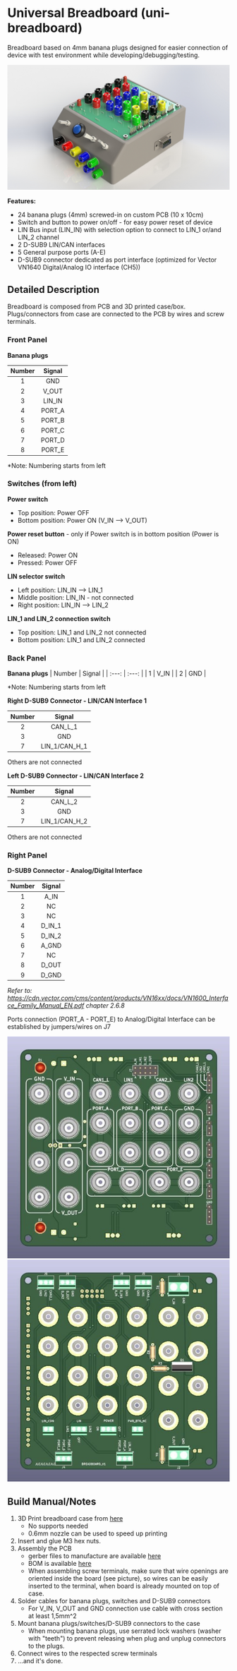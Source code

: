 # Universal Breadboard (uni-breadboard)

Breadboard based on 4mm banana plugs designed for easier connection of device with test environment while developing/debugging/testing.

![Breadboard](/02_Mechanical_Design/Renders/Assembly_Render_1.JPG)

**Features:**
* 24 banana plugs (4mm) screwed-in on custom PCB (10 x 10cm)
* Switch and button to power on/off - for easy power reset of device
* LIN Bus input (LIN_IN) with selection option to connect to LIN_1 or/and LIN_2 channel
* 2 D-SUB9 LIN/CAN interfaces
* 5 General purpose ports (A-E)
* D-SUB9 connector dedicated as port interface (optimized for Vector VN1640 Digital/Analog IO interface (CH5))

## Detailed Description

Breadboard is composed from PCB and 3D printed case/box. 
Plugs/connectors from case are connected to the PCB by wires and screw terminals. 

### Front Panel

**Banana plugs**

| Number 	| Signal 	|
| :---: 	| :---: 	|
| 1 		| GND 		|
| 2 		| V_OUT 	|
| 3 		| LIN_IN 	|
| 4 		| PORT_A 	|
| 5 		| PORT_B 	|
| 6 		| PORT_C 	|
| 7 		| PORT_D 	|
| 8 		| PORT_E 	|

*Note: Numbering starts from left

### Switches (from left)

**Power switch**
* Top position: 	Power OFF
* Bottom position:	Power ON (V_IN --> V_OUT)
	
**Power reset button** - only if Power switch is in bottom position (Power is ON)
* Released:			Power ON
* Pressed:			Power OFF
	
**LIN selector switch**
* Left position: 	LIN_IN --> LIN_1
* Middle position:	LIN_IN - not connected
* Right position:	LIN_IN --> LIN_2
	
**LIN_1 and LIN_2 connection switch**
* Top position: 	LIN_1 and LIN_2 not connected
* Bottom position:	LIN_1 and LIN_2 connected

### Back Panel

**Banana plugs**
| Number 	| Signal 	|
| :---: 	| :---: 	|
| 1 		| V_IN 		|
| 2 		| GND 		|

*Note: Numbering starts from left

**Right D-SUB9 Connector - LIN/CAN Interface 1**

| Number 	| Signal 			|
| :---: 	| :---: 			|
| 2 		| CAN_L_1 			|
| 3 		| GND 				|
| 7			| LIN_1/CAN_H_1		|

Others are not connected

**Left D-SUB9 Connector - LIN/CAN Interface 2**

| Number 	| Signal 			|
| :---: 	| :---: 			|
| 2 		| CAN_L_2 			|
| 3 		| GND 				|
| 7			| LIN_1/CAN_H_2		|

Others are not connected

### Right Panel

**D-SUB9 Connector - Analog/Digital Interface**

| Number 	| Signal 	|
| :---: 	| :---: 	|
| 1 		| A_IN 		|
| 2 		| NC 		|
| 3 		| NC 		|
| 4 		| D_IN_1 	|
| 5 		| D_IN_2 	|
| 6 		| A_GND 	|
| 7 		| NC	 	|
| 8 		| D_OUT 	|
| 9			| D_GND		|

*Refer to: https://cdn.vector.com/cms/content/products/VN16xx/docs/VN1600_Interface_Family_Manual_EN.pdf chapter 2.6.8*

Ports connection (PORT_A - PORT_E) to Analog/Digital Interface can be established by jumpers/wires on J7 

![PCB Top](/01_PCB/Breadboard/Breadboard_Top.jpg)
![PCB Top](/01_PCB/Breadboard/Breadboard_Bottom.jpg)

## Build Manual/Notes

1. 3D Print breadboard case from [here](/01_PCB/Breadboard/BreadboardBox_1.STL)
	* No supports needed
	* 0.6mm nozzle can be used to speed up printing
2. Insert and glue M3 hex nuts.
3. Assembly the PCB 
	* gerber files to manufacture are available [here](/01_PCB/Breadboard/gerbers)
	* BOM is available [here](BOM.xlsx)
	* When assembling screw terminals, make sure that wire openings are oriented inside the board (see picture), so wires can be easily inserted to the terminal, when board is already mounted on top of case.
4. Solder cables for banana plugs, switches and D-SUB9 connectors
	* For V_IN, V_OUT and GND connection use cable with cross section at least 1,5mm^2
5. Mount banana plugs/switches/D-SUB9 connectors to the case
	* When mounting banana plugs, use serrated lock washers (washer with "teeth") to prevent releasing when plug and unplug connectors to the plugs.
6. Connect wires to the respected screw terminals
7. ...and it's done.





